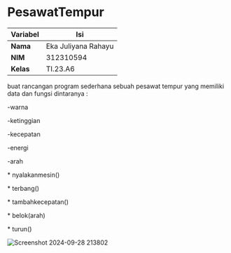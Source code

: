 # PesawatTempur

| Variabel | Isi |
| -------- | --- |
|**Nama**| Eka Juliyana Rahayu |
|**NIM** | 312310594 |
|**Kelas** | TI.23.A6 |

<p>buat rancangan program sederhana sebuah pesawat tempur yang memiliki data dan fungsi dintaranya :</p>
<p>-warna                  </p>            
<p>-ketinggian             </p>
<p>-kecepatan              </p>
<p>-energi                 </p>
<p>-arah                   </p>

<p>* nyalakanmesin()</p>
<p>* terbang() </p>
<p>* tambahkecepatan()</p>
<p>* belok(arah)</p>
<p>* turun()</p>

![Screenshot 2024-09-28 213802](https://github.com/user-attachments/assets/1f3cde8c-371d-45dd-a550-9bc42ae2dfab)


